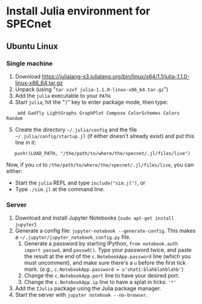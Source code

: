 
# Install Julia environment for SPECnet

## Ubuntu Linux

### Single machine

1. Download https://julialang-s3.julialang.org/bin/linux/x64/1.1/julia-1.1.0-linux-x86_64.tar.gz
2. Unpack (using "`tar xzvf julia-1.1.0-linux-x86_64.tar.gz`")
3. Add the `julia` executable to your `PATH`.
4. Start `julia`, hit the "`]`" key to enter package mode, then type:
```
    add Gadfly LightGraphs GraphPlot Compose ColorSchemes Colors Random
```
5. Create the directory `~/.julia/config` and the file `~/.julia/config/startup.jl` (if either doesn't already exist) and put this line in it:
```
   push!(LOAD_PATH, "/the/path/to/where/the/specnet/.jl/files/live")
```

Now, if you `cd` to `/the/path/to/where/the/specnet/.jl/files/live`, you can
either:
* Start the `julia` REPL and type `include("sim.jl")`, or
* Type `./sim.jl` at the command line.

### Server

1. Download and install Jupyter Notebooks (`sudo apt-get install jupyter`).
1. Generate a config file: `jupyter-notebook --generate-config`. This makes a
   `~/.jupyter/jupyter_notebook_config.py` file.
    1. Generate a password by starting IPython, `from notebook.auth import passwd`, and `passwd()`. Type your password twice, and paste the result at the end of the `c.NotebookApp.password` line (which you must uncomment), and make sure there's a `u` before the first tick mark. (_e.g._, `c.NotebookApp.password = u'shat1:blahblahblahb'`)
    1. Change the `c.NotebookApp.port` line to have your desired port.
    1. Change the `c.NotebookApp.ip` line to have a splat in ticks: `'*'`
1. Add the `IJulia` package using the Julia package manager.
1. Start the server with `jupyter notebook --no-browser`.

